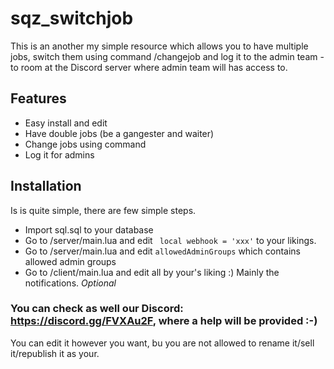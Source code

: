 # sqz_switchjob

This is an another my simple resource which allows you to have multiple jobs, switch them using command /changejob and log it to the admin team - to room at the Discord server where admin team will has access to.

## Features
- Easy install and edit
- Have double jobs (be a gangester and waiter)
- Change jobs using command
- Log it for admins

## Installation
Is is quite simple, there are few simple steps.

- Import sql.sql to your database
- Go to /server/main.lua and edit ``` local webhook = 'xxx'``` to your likings.
- Go to /server/main.lua and edit ``` allowedAdminGroups ``` which contains allowed admin groups
- Go to /client/main.lua and edit all by your's liking :) Mainly the notifications. *Optional*

### You can check as well our Discord: https://discord.gg/FVXAu2F, where a help will be provided :-)
You can edit it however you want, bu you are not allowed to rename it/sell it/republish it as your.